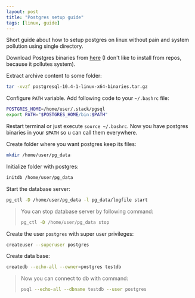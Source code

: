 ```yaml
---
layout: post
title: "Postgres setup guide"
tags: [linux, guide]
---
```


Short guide about how to setup postgres on linux without pain and system pollution using single directory.

Download Postgres binaries from [here](https://www.enterprisedb.com/download-postgresql-binaries)
(I don't like to install from repos, because it pollutes system).

Extract archive content to some folder:

```sh
tar -xvzf postgresql-10.4-1-linux-x64-binaries.tar.gz 
```

Configure `PATH` variable. Add following code to your `~/.bashrc` file:

```sh
POSTGRES_HOME=/home/user/.stack/pgsql
export PATH="$POSTGRES_HOME/bin:$PATH"
```

Restart terminal or just execute `source ~/.bashrc`. Now you have postgres binaries in your
`$PATH` so u can call them everywhere.

Create folder where you want postgres keep its files:

```sh
mkdir /home/user/pg_data
```

Initialize folder with postgres:

```sh
initdb /home/user/pg_data
```

Start the database server:

```sh
pg_ctl -D /home/user/pg_data -l pg_data/logfile start
```

> You can stop database server by following command:
>
> ```sh
> pg_ctl -D /home/user/pg_data stop
> ```

Create the user `postgres` with super user privileges:

```sh
createuser --superuser postgres
```

Create data base:

```sh
createdb --echo-all --owner=postgres testdb
```

> Now you can connect to db with command:
> 
> ```sh
> psql --echo-all --dbname testdb --user postgres
> ```
